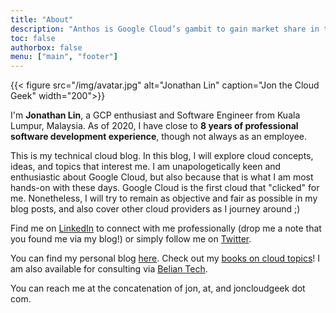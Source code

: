 ```yaml
---
title: "About"
description: "Anthos is Google Cloud’s gambit to gain market share in the enterprise."
toc: false
authorbox: false
menu: ["main", "footer"]
---
```


{{< figure src="/img/avatar.jpg" alt="Jonathan Lin" caption="Jon the Cloud Geek" width="200">}}

I'm **Jonathan Lin**, a GCP enthusiast and Software Engineer from Kuala Lumpur, Malaysia. As of 2020, I have close to **8 years of professional software development experience**, though not always as an employee.

This is my technical cloud blog. In this blog, I will explore cloud concepts, ideas, and topics that interest me. I am unapologetically keen and enthusiastic about Google Cloud, but also because that is what I am most hands-on with these days. Google Cloud is the first cloud that "clicked" for me. Nonetheless, I will try to remain as objective and fair as possible in my blog posts, and also cover other cloud providers as I journey around ;)

Find me on [LinkedIn](https://www.linkedin.com/in/jonlinernsheong/) to connect with me professionally (drop me a note that you found me via my blog!) or simply follow me on [Twitter](https://twitter.com/ernsheong).

You can find my personal blog [here](https://jonlin.es). Check out my [books on cloud topics](/books/)! I am also available for consulting via [Belian Tech](https://beliantech.com/google-cloud/).

You can reach me at the concatenation of jon, at, and joncloudgeek dot com.